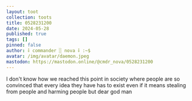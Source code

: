 ```yaml
---
layout: toot
collection: toots
title: 0528231200
date: 2024-05-28
published: true
tags: []
pinned: false
author: ⸸ commander ░ nova ⸸ :~$
avatar: /img/avatar/daemon.jpeg
mastodon: https://mastodon.online/@cmdr_nova/0528231200
---
```


I don't know how we reached this point in society where people are so convinced that every idea they have has to exist even if it means stealing from people and harming people but dear god man
